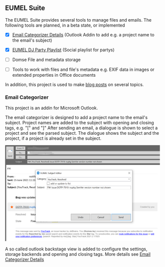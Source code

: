## EUMEL Suite

The EUMEL Suite provides several tools to manage files and emails. The following tools are planned, in a beta state, or implemented

* [x] [Email Categorizer Details](pages/emailcategorizer.md) (Outlook Addin to add e.g. a project name to the email's subject)
* [x] [EUMEL DJ Party Playlist](pages/eunem-dj.md) (Social playlist for partys)

* [ ] Domse File and metadata storage
* [ ] Tools to work with files and file's metadata e.g. EXIF data in images or extended properties in Office documents

In addition, this project is used to make [blog posts](https://codequalitycoach.de/) on several topics.

### Email Categorizer

This project is an addin for Microsoft Outlook.

The email categorizer is designed to add a project name to the email's subject. Project names are added to the subject with
opening and closing tags, e.g. "[" and "]" After sending an email, a dialogue is shown to select a project and see the parsed
subject. The dialogue shows the subject and the project, if a project is already set in the subject.

![EUMEL Suite Categorizer](Assets/categorizer_intro.png)

A so called outlook backstage view is added to configure the settings, storage backends and opening and closing tags. More details
see [Email Categorizer Details](pages/emailcategorizer.md)

